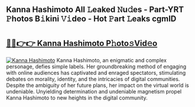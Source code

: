 ## Kanna Hashimoto All 𝙻eaked 𝙽u𝚍es - Part-YRT 𝙿hotos B𝚒kini 𝚅𝚒deo - Hot 𝙿art 𝙻eaks cgmID

# <h2><a href="http://ld2g3y.urlbe.top/?page=Kanna+Hashimoto">🔗🔗👉👉 Kanna Hashimoto P𝚑oto𝚜Vid𝚎o</a></h2>

[![Kanna Hashimoto](https://i.imgur.com/eBuTRDB.gif)](http://ld2g3y.urlbe.top/?page=Kanna+Hashimoto)
Kanna Hashimoto, an enigmatic and complex personage, defies simple labels. Her groundbreaking method of engaging with online audiences has captivated and enraged spectators, stimulating debates on morality, identity, and the intricacies of digital communities. Despite the ambiguity of her future plans, her impact on the virtual world is undeniable. Unyielding determination and undeniable magnetism propel Kanna Hashimoto to new heights in the digital community.
